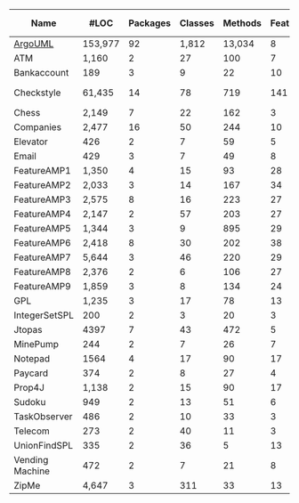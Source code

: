 

|Name 	        |#LOC   | Packages|	Classes	|Methods|Features|	VC	   |Var     |	#Test |	Covarege|	Killed mutants|
|-------        |-------|---------|---------|-------|--------|-------  |------- |-------|---------|---------      |
|[ArgoUML](pages/ArgoUML.md)        |153,977|92       |1,812    |	13,034|	8	     |256      |1388    |1,326	 |17%     |9%             |
|ATM            |	 1,160|	2	      |27       |	100   |	7      |80       |	44    |	76     |91%     |79%            |
|Bankaccount    |	189   |	3       |	9	      |22     |	10     |144      |	13	  |	42     |92%     |62%            |
|Checkstyle     |	61,435|	14      |	78      |	719	  |141	   |> 2 ^135 |	180   |719     |38%     | 5%            | 
|Chess          |	2,149	|7	      |22	      |162	  |3	     |8	       |20	    |	77	   |72%     |	72%           |
|Companies      |	2,477	|16	      |50	      |244  	|10	     |192	     |255	    |	42	   |70%     |	46%           |
|Elevator       |	426	  |2	      |7	      |59	    |5	     |20	     |9		    | 59	   |92%     |	73%           |
|Email          |	429	  |3	      |7	      |49	    |8	     |40	     |30	    |	85	   |97% 	  |61%            |
|FeatureAMP1    |	1,350	|4	      |15	      |93	    |28	      |6732	   |40	    |18		   |85%	    |46%            |
|FeatureAMP2    |	2,033	|3	      |14	      |167	  |34	      |7020	   |55			|18	     |72%     |43%            |	
|FeatureAMP3    |	2,575	|8	      |16	      |223	  |27	      |20500	 |93	    |	15	    |77%	  |42%            |	
|FeatureAMP4    |	2,147	|2	      |57	      |203	  |27	      |6732	   |57	    |	12	    |82%    |40%            |	
|FeatureAMP5    |	1,344	|3	      |9	      |895	  |29	      |3810	   |36	    |	17	    |91%	  |49%           |
|FeatureAMP6    |	2,418	|8	      |30	      |202	  |38	      |21522   |76		  |	09      |31%	  |46%          |
|FeatureAMP7    |	5,644	|3	      |46	      |220	  |29	      |15795   |57			|	08	    |28%    | 40%              |   
|FeatureAMP8    |	2,376	|2	      |6	      |106	  |27	      |15708   |48	    |	78	  	|82%	  |42% 	          |
|FeatureAMP9    |	1,859	|3	      |8	      |134	  |24	      |6732	   |53	    |	105		  |83%	  |63%	           |
|GPL            |	1,235	|3	      |17	      |78	    |13	      |73	     |59	    |	51		  |83%	  |60%	            |
|IntegerSetSPL  |	200	  |2	      |3	      |20	    |3	      |2	     |7	      |	19		  |100%   |	80%	         |
|Jtopas         |	4397	|7	      |43	      |472    |	5	      |32	     |10	    |87			  |67%		  |50%	  |
|MinePump       |	244	  |2	      |7	      |26	    |7	      |64	     |4	      |34		    |91%		  |65%	  |
|Notepad        |	1564	|4	      |17	      |90	    |17	      |256     |24	    |25		    |59%		  |15%	  |
|Paycard        |	374	  |2	      |8	      |27	    |4	      |6	     |10	    |13		    |88%		  |61%	  |
|Prop4J         |	1,138	|2	      |15	      |90	    |17	      |5029    |17	    |63		    |71%		  |67%	  |
|Sudoku         |	949	  |2	      |13	      |51	    |6	      |20	     |53	    |35		    |80%		  |67%	  |
|TaskObserver   |	486	  |2	      |10	      |33	    |3	      |8	     |9	      |24		    |91%		  |71%	  |
|Telecom        |	273	  |2	      |40	      |11	    |3	      |4	     |6	      |26		    |99%		  |65%	  |
|UnionFindSPL   |	335	  |2	      |36	      |5	    |13	      |10	     |12	    |40		    |84%		  |66%	  |
|Vending Machine|	472	  |2	      |7	      |21	    |8	      |256     |7	      |37		    |97%		  |83%	  |
|ZipMe          |	4,647 |3	      |311	    |33	    |13	      |24	     |343	    |22		    |41%		  |19%	  |

